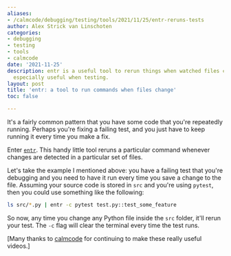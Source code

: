 ```yaml
---
aliases:
- /calmcode/debugging/testing/tools/2021/11/25/entr-reruns-tests
author: Alex Strick van Linschoten
categories:
- debugging
- testing
- tools
- calmcode
date: '2021-11-25'
description: entr is a useful tool to rerun things when watched files change. It's
  especially useful when testing.
layout: post
title: 'entr: a tool to run commands when files change'
toc: false

---
```


It's a fairly common pattern that you have some code that you're repeatedly running. Perhaps you're fixing a failing test, and you just have to keep running it every time you make a fix.

Enter [`entr`](http://eradman.com/entrproject/). This handy little tool reruns a particular command whenever changes are detected in a particular set of files.

Let's take the example I mentioned above: you have a failing test that you're debugging and you need to have it run every time you save a change to the file. Assuming your source code is stored in `src` and you're using `pytest`, then you could use something like the following:

```bash
ls src/*.py | entr -c pytest test.py::test_some_feature
```

So now, any time you change any Python file inside the `src` folder, it'll rerun your test. The `-c` flag will clear the terminal every time the test runs.

[Many thanks to [calmcode](https://calmcode.io/) for continuing to make these really useful videos.]